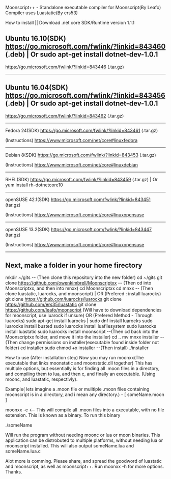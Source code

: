 Moonscript++ - Standalone executable compiler for Moonscript(By Leafo)
Compiler uses Luastatic(By ers53)

How to install || 
Download .net core SDK/Runtime version 1.1.1

Ubuntu 16.10(SDK)
https://go.microsoft.com/fwlink/?linkid=843460 (.deb) | Or sudo apt-get install dotnet-dev-1.0.1
---
https://go.microsoft.com/fwlink/?linkid=843446 (.tar.gz)
____________________

Ubuntu 16.04(SDK)
https://go.microsoft.com/fwlink/?linkid=843456 (.deb) | Or sudo apt-get install dotnet-dev-1.0.1
---
https://go.microsoft.com/fwlink/?linkid=843462 (.tar.gz)
____________________

Fedora 24(SDK)
https://go.microsoft.com/fwlink/?linkid=843461 (.tar.gz)

(Instructions)
https://www.microsoft.com/net/core#linuxfedora
____________________

Debian 8(SDK)
https://go.microsoft.com/fwlink/?linkid=843453 (.tar.gz)

(Instructions)
https://www.microsoft.com/net/core#linuxdebian
____________________

RHEL(SDK)
https://go.microsoft.com/fwlink/?linkid=843459 (.tar.gz) | Or yum install rh-dotnetcore10
_____________________

openSUSE 42.1(SDK)
https://go.microsoft.com/fwlink/?linkid=843451 (tar.gz)

(Instructions)
https://www.microsoft.com/net/core#linuxopensuse
______________________

openSUSE 13.2(SDK)
https://go.microsoft.com/fwlink/?linkid=843447 (tar.gz)

(Instructions)
https://www.microsoft.com/net/core#linuxopensuse
________________________

Next, make a folder in your home firectory
--
  mkdir ~/gits
-- (Then clone this repository into the new folder)
  cd ~/gits
  git clone https://github.com/owenkimbrell/Moonscriptxx
-- (Then cd into Moonscriptxx, and then into mnxx)
  cd Moonscriptxx
  cd mnxx
-- (Then clone luastatic, luarocks, and moonscript) | OR (Prefered : install luarocks)
  git clone https://github.com/luarocks/luarocks
  git clone https://github.com/ers35/luastatic
  git clone https://github.com/leafo/moonscript (Will have to download dependencies for moonscript, use luarock if unsure)
OR (Prefered Method - Through luarocks)
  sudo apt-get install luarocks | sudo dnf install luarocks
  sudo luarocks install busted
  sudo luarocks install luafilesystem
  sudo luarocks install luastatic
  sudo luarocks install moonscript
--(Then cd back into the Moonscriptxx folder, and move it into the installer)
  cd ..
  mv mnxx installer
--(Then change permissions on installer(executable found inside folder not folder)
  cd installer
  sudo chmod +x installer
--(Then install)
  ./installer

  
How to use (After installation step)
Now you may run moonxx(The executable that links moonstatic and moonstatic.dll together)
This has multiple options, but essentially is for finding all .moon files in a directory, and compiling them to lua, and then c, and finally an executable. (Using moonc, and luastatic, respectivly).

Example( lets imagine a .moon file or mulitiple .moon files containing moonscript is in a directory, and i mean any directory.) -  [ someName.moon ]

moonxx -c     <-- This will compile all .moon files into a executable, with no file extension. This is known as a binary. To run this binary

./someName

Will run the program without needing moonc or lua or moon binaries. This application can be distrobuted to multiple platforms, without needing lua or moonscript installed.
This will also output someName.lua and someName.lua.c


Alot more is comming. Please share, and spread the goodword of luastatic and moonscript, as well as moonscript++. Run moonxx -h for more options. Thanks. 
